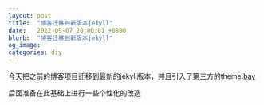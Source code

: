 ```yaml
---
layout: post
title:  "博客迁移到新版本jekyll"
date:   2022-09-07 20:00:01 +0800
blurb:  "博客迁移到新版本jekyll"
og_image:
categories: diy
---
```


今天把之前的博客项目迁移到最新的jekyll版本，并且引入了第三方的theme:[bay]

后面准备在此基础上进行一些个性化的改造

[bay]: https://github.com/eliottvincent/bay
